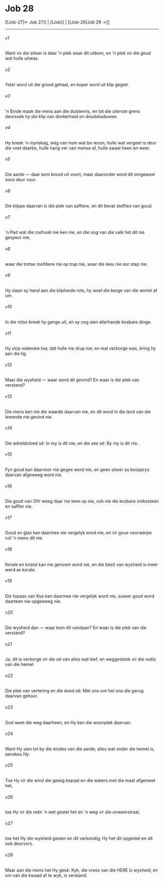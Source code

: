 # Job 28

[[Job-27|← Job 27]] | [[Job]] | [[Job-29|Job 29 →]]
***

###### v1
Want vir die silwer is daar 'n plek waar dit uitkom, en 'n plek vir die goud wat hulle uitwas. 
###### v2
Yster word uit die grond gehaal, en koper word uit klip gegiet. 
###### v3
'n Einde maak die mens aan die duisternis, en tot die uiterste grens deursoek hy die klip van donkerheid en doodskaduwee. 
###### v4
Hy breek 'n mynskag, wég van hom wat bo woon; hulle wat vergeet is deur die voet daarbo, hulle hang ver van mense af, hulle swaai heen en weer. 
###### v5
Die aarde — daar kom brood uit voort, maar daaronder word dit omgewoel soos deur vuur. 
###### v6
Die klippe daarvan is die plek van saffiere, en dit bevat stoffies van goud. 
###### v7
'n Pad wat die roofvoël nie ken nie, en die oog van die valk het dit nie gespeur nie; 
###### v8
waar die trotse roofdiere nie op trap nie, waar die leeu nie oor stap nie. 
###### v9
Hy slaan sy hand aan die klipharde rots, hy woel die berge van die wortel af om. 
###### v10
In die rotse breek hy gange uit, en sy oog sien allerhande kosbare dinge. 
###### v11
Hy stop waterare toe, dat hulle nie drup nie; en wat verborge was, bring hy aan die lig. 
###### v12
Maar die wysheid — waar word dit gevind? En waar is die plek van verstand? 
###### v13
Die mens ken nie die waarde daarvan nie, en dit word in die land van die lewende nie gevind nie. 
###### v14
Die wêreldvloed sê: In my is dit nie; en die see sê: By my is dit nie. 
###### v15
Fyn goud kan daarvoor nie gegee word nie, en geen silwer as koopprys daarvan afgeweeg word nie. 
###### v16
Die goud van Ofir weeg daar nie teen op nie, ook nie die kosbare onikssteen en saffier nie. 
###### v17
Goud en glas kan daarmee nie vergelyk word nie, en vir goue voorwerpe ruil 'n mens dit nie. 
###### v18
Korale en kristal kan nie genoem word nie, en die besit van wysheid is meer werd as korale. 
###### v19
Die topaas van Kus kan daarmee nie vergelyk word nie, suiwer goud word daarteen nie opgeweeg nie. 
###### v20
Die wysheid dan — waar kom dit vandaan? En waar is die plek van die verstand? 
###### v21
Ja, dit is verborge vir die oë van alles wat leef, en weggesteek vir die voëls van die hemel. 
###### v22
Die plek van vertering en die dood sê: Met ons ore het ons die gerug daarvan gehoor. 
###### v23
God weet die weg daarheen, en Hy ken die woonplek daarvan. 
###### v24
Want Hy sien tot by die eindes van die aarde; alles wat onder die hemel is, aanskou Hy. 
###### v25
Toe Hy vir die wind die gewig bepaal en die waters met die maat afgemeet het, 
###### v26
toe Hy vir die reën 'n wet gestel het en 'n weg vir die onweerstraal, 
###### v27
toe het Hy die wysheid gesien en dit verkondig; Hy het dit opgestel en dit ook deurvors. 
###### v28
Maar aan die mens het Hy gesê: Kyk, die vrees van die HERE is wysheid; en om van die kwaad af te wyk, is verstand. 
